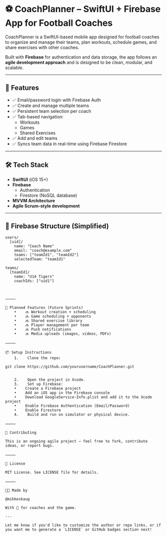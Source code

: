 # ⚽️ CoachPlanner – SwiftUI + Firebase App for Football Coaches

CoachPlanner is a SwiftUI-based mobile app designed for football coaches to organize and manage their teams, plan workouts, schedule games, and share exercises with other coaches.

Built with **Firebase** for authentication and data storage, the app follows an **agile development approach** and is designed to be clean, modular, and scalable.

---

## 🚀 Features

- ✅ Email/password login with Firebase Auth
- ✅ Create and manage multiple teams
- ✅ Persistent team selection per coach
- ✅ Tab-based navigation:
  - Workouts
  - Games
  - Shared Exercises
- ✅ Add and edit teams
- ✅ Syncs team data in real-time using Firebase Firestore

---

## 🛠 Tech Stack

- **SwiftUI** (iOS 15+)
- **Firebase**
  - Authentication
  - Firestore (NoSQL database)
- **MVVM Architecture**
- **Agile Scrum-style development**

---

## 📁 Firebase Structure (Simplified)

```plaintext
users/
  [uid]/
    name: "Coach Name"
    email: "coach@example.com"
    teams: ["teamId1", "teamId2"]
    selectedTeam: "teamId1"

teams/
  [teamId]/
    name: "U14 Tigers"
    coachIds: ["uid1"]



⸻

🧩 Planned Features (Future Sprints)
    •    🔜 Workout creation + scheduling
    •    🔜 Game scheduling + opponents
    •    🔜 Shared exercise library
    •    🔜 Player management per team
    •    🔜 Push notifications
    •    🔜 Media uploads (images, videos, PDFs)

⸻

📦 Setup Instructions
    1.    Clone the repo:

git clone https://github.com/yourusername/CoachPlanner.git


    2.    Open the project in Xcode.
    3.    Set up Firebase:
    •    Create a Firebase project
    •    Add an iOS app in the Firebase console
    •    Download GoogleService-Info.plist and add it to the Xcode project
    •    Enable Firebase Authentication (Email/Password)
    •    Enable Firestore
    4.    Build and run on simulator or physical device.

⸻

🤝 Contributing

This is an ongoing agile project — feel free to fork, contribute ideas, or report bugs.

⸻

📄 License

MIT License. See LICENSE file for details.

⸻

👨‍💻 Made by

@mikkeskaug

With 💙 for coaches and the game.

---

Let me know if you'd like to customize the author or repo links, or if you want me to generate a `LICENSE` or GitHub badges section next!
